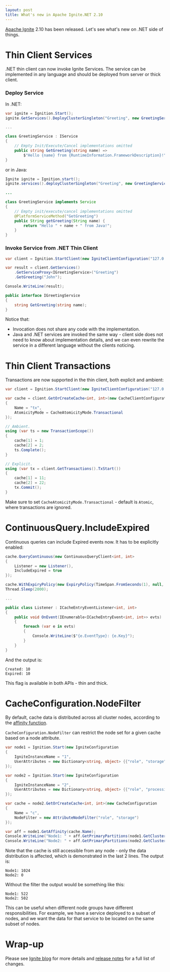 ```yaml
---
layout: post
title: What's new in Apache Ignite.NET 2.10
---
```


[Apache Ignite](https://ignite.apache.org/) 2.10 has been released. Let's see what's new on .NET side of things.  


# Thin Client Services

.NET thin client can now invoke Ignite Services.
The service can be implemented in any language and should be deployed from server or thick client.

### Deploy Service

In .NET:

```cs
var ignite = Ignition.Start();
ignite.GetServices().DeployClusterSingleton("Greeting", new GreetingService());

...

class GreetingService : IService
{
    // Empty Init/Execute/Cancel implementations omitted
    public string GetGreeting(string name) => 
        $"Hello {name} from {RuntimeInformation.FrameworkDescription}!";
}
``` 

or in Java:


```java
Ignite ignite = Ignition.start();
ignite.services().deployClusterSingleton("Greeting", new GreetingService());

...

class GreetingService implements Service
{
    // Empty init/execute/cancel implementations omitted
    @PlatformServiceMethod("GetGreeting")
    public String getGreeting(String name) {
        return "Hello " + name + " from Java!";
    }
}
```


### Invoke Service from .NET Thin Client

```cs
var client = Ignition.StartClient(new IgniteClientConfiguration("127.0.0.1"));

var result = client.GetServices()
    .GetServiceProxy<IGreetingService>("Greeting")
    .GetGreeting("John");

Console.WriteLine(result);

public interface IGreetingService
{
    string GetGreeting(string name);
}
```

Notice that:
* Invocation does not share any code with the implementation.
* Java and .NET services are invoked the same way - client side does not need to know about implementation details, 
  and we can even rewrite the service in a different language without the clients noticing.

# Thin Client Transactions

Transactions are now supported in the thin client, both explicit and ambient:

```cs
var client = Ignition.StartClient(new IgniteClientConfiguration("127.0.0.1"));

var cache = client.GetOrCreateCache<int, int>(new CacheClientConfiguration
{
    Name = "tx",
    AtomicityMode = CacheAtomicityMode.Transactional
});

// Ambient.
using (var ts = new TransactionScope())
{
    cache[1] = 1;
    cache[2] = 2;
    ts.Complete();
}

// Explicit.
using (var tx = client.GetTransactions().TxStart())
{
    cache[1] = 11;
    cache[2] = 22;
    tx.Commit();
}
```

Make sure to set `CacheAtomicityMode.Transactional` - default is `Atomic`, where transactions are ignored.


# ContinuousQuery.IncludeExpired

Continuous queries can include Expired events now. It has to be explicitly enabled:

```cs
cache.QueryContinuous(new ContinuousQueryClient<int, int>
{
    Listener = new Listener(),
    IncludeExpired = true
});

cache.WithExpiryPolicy(new ExpiryPolicy(TimeSpan.FromSeconds(1), null, null)).Put(10, 20);
Thread.Sleep(2000);

...

public class Listener : ICacheEntryEventListener<int, int>
{
    public void OnEvent(IEnumerable<ICacheEntryEvent<int, int>> evts)
    {
        foreach (var e in evts)
        {
            Console.WriteLine($"{e.EventType}: {e.Key}");
        }
    }
}
```

And the output is:
```
Created: 10
Expired: 10
```

This flag is available in both APIs - thin and thick.


# CacheConfiguration.NodeFilter

By default, cache data is distributed across all cluster nodes, according to the [affinity function](https://ignite.apache.org/docs/latest/data-modeling/data-partitioning).

`CacheConfiguration.NodeFilter` can restrict the node set for a given cache based on a node attribute.

```cs
var node1 = Ignition.Start(new IgniteConfiguration
{
    IgniteInstanceName = "1",
    UserAttributes = new Dictionary<string, object> {{"role", "storage"}}
});

var node2 = Ignition.Start(new IgniteConfiguration
{
    IgniteInstanceName = "2",
    UserAttributes = new Dictionary<string, object> {{"role", "processing"}}
});

var cache = node2.GetOrCreateCache<int, int>(new CacheConfiguration
{
    Name = "c",
    NodeFilter = new AttributeNodeFilter("role", "storage")
});

var aff = node1.GetAffinity(cache.Name);
Console.WriteLine("Node1: " + aff.GetPrimaryPartitions(node1.GetCluster().GetLocalNode()).Length);
Console.WriteLine("Node2: " + aff.GetPrimaryPartitions(node2.GetCluster().GetLocalNode()).Length);
```

Note that the cache is still accessible from any node - only the data distribution is affected, which is demonstrated in the last 2 lines.
The output is:

```
Node1: 1024
Node2: 0
```

Without the filter the output would be something like this:
```
Node1: 522
Node2: 502
```

This can be useful when different node groups have different responsibilities.
For example, we have a service deployed to a subset of nodes, and we want the data for that service to be located on the same subset of nodes.


# Wrap-up
 
Please see [Ignite blog](https://blogs.apache.org/ignite/entry/apache-ignite-2-10-thin) for more details and [release notes](https://ignite.apache.org/releases/2.10.0/release_notes.html) for a full list of changes.
